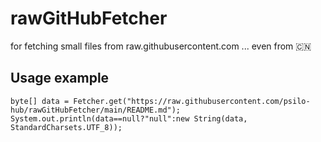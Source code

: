 # rawGitHubFetcher
for fetching small files from raw.githubusercontent.com ... even from  🇨🇳


## Usage example

```
byte[] data = Fetcher.get("https://raw.githubusercontent.com/psilo-hub/rawGitHubFetcher/main/README.md");
System.out.println(data==null?"null":new String(data, StandardCharsets.UTF_8));
```